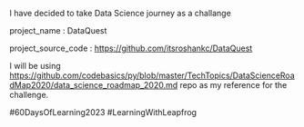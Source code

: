 I have decided to take Data Science journey as a challange

project_name : DataQuest

project_source_code : https://github.com/itsroshankc/DataQuest

I will be using https://github.com/codebasics/py/blob/master/TechTopics/DataScienceRoadMap2020/data_science_roadmap_2020.md repo as my reference for the challenge. 

#60DaysOfLearning2023 
#LearningWithLeapfrog
